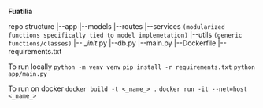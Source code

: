 **Fuatilia**

repo structure
|--app
    |--models
    |--routes
    |--services `(modularized functions specifically tied to model implemetation)`
    |--utils `(generic functions/classes)`
    |-- __init_.py
    |--db.py
    |--main.py
|--Dockerfile
|--requirements.txt

To run locally
`python -m venv venv`
`pip install -r requirements.txt`
`python app/main.py`

To run on docker
`docker build -t <_name_> .`
`docker run -it --net=host <_name_>`
